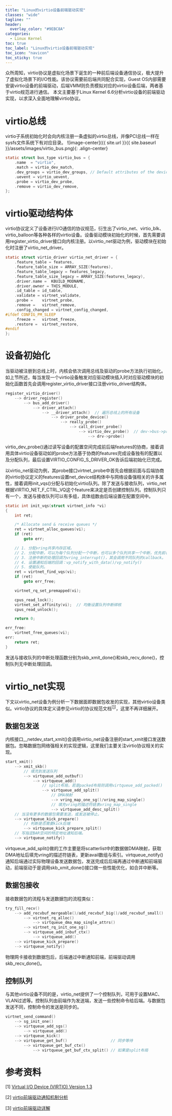 ```yaml
---
title: "Linux的virtio设备前端驱动实现"
classes: "wide"
tagline: ""
header:
  overlay_color: "#9EBC8A"
categories:
  - Linux Kernel
toc: true
toc_label: "Linux的virtio设备前端驱动实现"
toc_icon: "navicon"
toc_sticky: true
---
```


众所周知，virtio协议是虚拟化场景下诞生的一种前后端设备通信协议，极大提升了虚拟化场景下的I/O性能。该协议需要前后端共同配合实现，Guest OS内部需要安装virtio设备的前端驱动，后端VMM则负责模拟对应的virtio设备后端，两者基于virtio规范进行通信。
本文主要基于Linux Kernel 6.6分析virtio设备的前端驱动实现，以求深入全面地理解virtio协议。

# virtio总线

virtio子系统初始化时会向内核注册一条虚拟的virtio总线，并像PCI总线一样在sysfs文件系统下有对应目录。
![image-center]({{ site.url }}{{ site.baseurl }}/assets/images/virtio_bus.png){: .align-center}

```c
static struct bus_type virtio_bus = {
    .name  = "virtio",
    .match = virtio_dev_match,
    .dev_groups = virtio_dev_groups, // Default attributes of the devices on the bus.
    .uevent = virtio_uevent,
    .probe = virtio_dev_probe,
    .remove = virtio_dev_remove,
};
```

# virtio驱动结构体

virtio协议定义了设备进行I/O通信的协议规范，衍生出了virtio_net、virtio_blk、virtio_balloon等各种各样的virtio设备。设备驱动模块初始化的时候，首先需要调用register_virtio_driver接口向内核注册。以virtio_net驱动为例，驱动模块在初始化时注册了virtio_net_driver。

```c
static struct virtio_driver virtio_net_driver = {
    .feature_table = features,
    .feature_table_size = ARRAY_SIZE(features),
    .feature_table_legacy = features_legacy,
    .feature_table_size_legacy = ARRAY_SIZE(features_legacy),
    .driver.name =  KBUILD_MODNAME,
    .driver.owner = THIS_MODULE,
    .id_table = id_table,
    .validate = virtnet_validate,
    .probe =    virtnet_probe,
    .remove =   virtnet_remove,
    .config_changed = virtnet_config_changed,
#ifdef CONFIG_PM_SLEEP
    .freeze =   virtnet_freeze,
    .restore =  virtnet_restore,
#endif
};
```

# 设备初始化

当驱动被注册到总线上时，内核会依次调用总线及驱动的probe方法执行初始化。如上节所述，每当发现一个virtio设备触发对应驱动模块插入时对应驱动模块的初始化函数首先会调用register_virtio_driver接口注册virtio_driver结构体。

```c
register_virtio_driver()
    --> driver_register()
        --> bus_add_driver()
            --> driver_attach()
                --> __driver_attach()  // 遍历总线上的所有设备
                    --> driver_probe_device()
                        --> really_probe()
                            --> call_driver_probe()
                                --> virtio_dev_probe()  // dev->bus->probe()
                                    --> drv->probe()
```

virtio_dev_probe()通过读写设备的配置空间完成前后端features的协商，接着调用具体virtio设备驱动如的probe方法基于协商的features完成设备独有的配置以及分配队列，最后设置VIRTIO_CONFIG_S_DRIVER_OK告诉后端初始化已完成。

以virtio_net驱动为例，其probe接口virtnet_probe中首先会根据前面与后端协商的virtio协议定义的features设置net_device结构体中与网络设备强相关的许多属性，接着调用init_vqs()分配与初始化virtio队列。除了发送与接收队列，virtio_net根据VIRTIO_NET_F_CTRL_VQ这个feature来决定是否创建控制队列。控制队列只有一个，发送与接收队列可以有多组，具体组数由后端设置在配置空间中。

```c
static int init_vqs(struct virtnet_info *vi)
{
    int ret;

    /* Allocate send & receive queues */
    ret = virtnet_alloc_queues(vi);
    if (ret)
        goto err;

    // 1. 分配vring共享内存区域。
    // 2. 分配中断，可以为每个队列分配一个中断，也可以多个队列共享一个中断，优先前者。中断类型可以是MSI，MSI-X或者INTx。
    // 3. 注册中断的处理回调为vring_interrupt()，其会调用不同队列的callback。
    // 4. 设置通知后端的回调：vp_notify_with_data()/vp_notify()
    // 5. 使能队列。
    ret = virtnet_find_vqs(vi);
    if (ret)
        goto err_free;

    virtnet_rq_set_premapped(vi);

    cpus_read_lock();
    virtnet_set_affinity(vi);  // 均衡设置队列中断绑核
    cpus_read_unlock();

    return 0;

err_free:
    virtnet_free_queues(vi);
err:
    return ret;
}
```

发送与接收队列的中断处理函数分别为skb_xmit_done()和skb_recv_done()，控制队列无中断处理回调。

# virtio_net实现

下文以virtio_net设备为例分析一下数据面即数据包收发的实现，其他virtio设备类似。virtio协议的具体定义请参见virtio的协议规范文档<sup>[[1](#ref1)]</sup>，这里不再详细展开。

## 数据包发送

内核接口__netdev_start_xmit()会调用virtio_net设备注册的start_xmit接口发送数据包。忽略数据包网络强相关的实现逻辑，这里我们主要关注virtio协议相关的实现。

```c
start_xmit()
    --> xmit_skb()
        // 填充到发送队列
        --> virtqueue_add_outbuf()
            --> virtqueue_add()
                // split布局，若是packed布局则调用virtqueue_add_packed()
                --> virtqueue_add_split()
                    // DMA映射
                    --> vring_map_one_sg()/vring_map_single()
                    // 填充vring的描述符链表vring_map_single
                    --> virtqueue_add_desc_split()
    // 当没有更多的数据包需要发送，或发送被停止。
    --> virtqueue_kick_prepare()
        // 判断是否需要kick后端
        --> virtqueue_kick_prepare_split()
    // 写指定BAR空间的特定地址通知后端。
    --> virtqueue_notify()
```

virtqueue_add_split()做的工作主要是将scatterlist中的数据做DMA映射，获取DMA地址后填充vring的描述符链表，更新avail数组与索引。virtqueue_notify()通知后端通过实际物理设备发送数据包，发送完成后后端再通过中断通知前端驱动，前端驱动于是调用skb_xmit_done()接口做一些性能优化，如合并中断等。

## 数据包接收

接收数据包的流程与发送数据包的流程类似：

```c
try_fill_recv()
    --> add_recvbuf_mergeable()/add_recvbuf_big()/add_recvbuf_small()
        --> virtnet_rq_alloc()
            --> virtqueue_dma_map_single_attrs()
        --> virtnet_rq_init_one_sg()
        --> virtqueue_add_inbuf_ctx()
            --> virtqueue_add()
    --> virtqueue_kick_prepare()
    --> virtqueue_notify() 
```

物理网卡接收到数据包后，后端通过中断通知前端，前端驱动调用skb_recv_done()。

## 控制队列

与其他virtio设备不同的是，virtio_net提供了一个控制队列，可用于设置MAC、VLAN过滤等。控制队列由前端作为发送端，发送一些控制命令给后端。与数据包发送不同，控制命令的发送是同步的。

```c
virtnet_send_command()
    --> sg_init_one()
    --> virtqueue_add_sgs()
        --> virtqueue_add()
    --> virtqueue_kick()
    --> virtqueue_get_buf()                   // 同步等待
        --> virtqueue_get_buf_ctx()
            --> virtqueue_get_buf_ctx_split() // 如果是split布局
```

# 参考资料

[1]<a name="ref1"> [Virtual I/O Device (VIRTIO) Version 1.3](https://docs.oasis-open.org/virtio/virtio/v1.3/virtio-v1.3.html)

[2] [virtio前端驱动通知机制分析](https://blog.csdn.net/qq_41596356/article/details/128441953)

[3] [virtio前端驱动详解](https://www.cnblogs.com/ck1020/p/6044134.html "发布于 2016-11-15 15:48")
